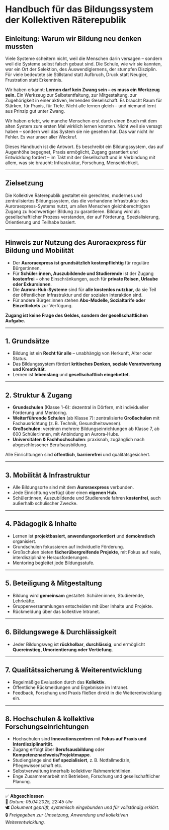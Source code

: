# Handbuch für das Bildungssystem der Kollektiven Räterepublik

## Einleitung: Warum wir Bildung neu denken mussten

Viele Systeme scheitern nicht, weil die Menschen darin versagen – sondern weil die Systeme selbst falsch gebaut sind. Die Schule, wie wir sie kannten, war ein Ort der Selektion, des Auswendiglernens, der stumpfen Disziplin. Für viele bedeutete sie Stillstand statt Aufbruch, Druck statt Neugier, Frustration statt Erkenntnis.

Wir haben erkannt: **Lernen darf kein Zwang sein – es muss ein Werkzeug sein.** Ein Werkzeug zur Selbstentfaltung, zur Mitgestaltung, zur Zugehörigkeit in einer aktiven, lernenden Gesellschaft. Es braucht Raum für Stärken, für Praxis, für Tiefe. Nicht alle lernen gleich – und niemand lernt aus Prinzip gut unter Zwang.

Wir haben erlebt, wie manche Menschen erst durch einen Bruch mit dem alten System zum ersten Mal wirklich lernen konnten. Nicht weil sie versagt haben – sondern weil das System sie nie gesehen hat. Das war nicht ihr Fehler. Es war unser aller Weckruf.

Dieses Handbuch ist die Antwort. Es beschreibt ein Bildungssystem, das auf Augenhöhe begegnet, Praxis ermöglicht, Zugang garantiert und Entwicklung fordert – im Takt mit der Gesellschaft und in Verbindung mit allem, was sie braucht: Infrastruktur, Forschung, Menschlichkeit.

---

## Zielsetzung

Die Kollektive Räterepublik gestaltet ein gerechtes, modernes und zentralisiertes Bildungssystem, das die vorhandene Infrastruktur des Auroraexpress-Systems nutzt, um allen Menschen gleichberechtigten Zugang zu hochwertiger Bildung zu garantieren. Bildung wird als gesellschaftlicher Prozess verstanden, der auf Förderung, Spezialisierung, Orientierung und Teilhabe basiert.

---

## Hinweis zur Nutzung des Auroraexpress für Bildung und Mobilität

- Der **Auroraexpress ist grundsätzlich kostenpflichtig** für reguläre Bürger:innen.
- Für **Schüler:innen, Auszubildende und Studierende** ist der Zugang **kostenfrei** – ohne Einschränkungen, auch für **private Reisen, Urlaube oder Exkursionen**.
- Die **Aurora-Hub-Systeme** sind für **alle kostenlos nutzbar**, da sie Teil der öffentlichen Infrastruktur und der sozialen Interaktion sind.
- Für andere Bürger:innen stehen **Abo-Modelle, Sozialtarife oder Einzeltickets** zur Verfügung.

**Zugang ist keine Frage des Geldes, sondern der gesellschaftlichen Aufgabe.**

---

## 1. Grundsätze

- Bildung ist ein **Recht für alle** – unabhängig von Herkunft, Alter oder Status.
- Das Bildungssystem fördert **kritisches Denken, soziale Verantwortung und Kreativität**.
- Lernen ist **lebenslang** und **gesellschaftlich eingebettet**.

---

## 2. Struktur & Zugang

- **Grundschulen** (Klasse 1–6): dezentral in Dörfern, mit individueller Förderung und Mentoring.
- **Weiterführende Schulen** (ab Klasse 7): zentralisierte **Großschulen** mit Fachausrichtung (z. B. Technik, Gesundheitswesen).
- **Großschulen**: vereinen mehrere Bildungseinrichtungen ab Klasse 7, ab 600 Schüler:innen, mit Anbindung an Aurora-Hubs.
- **Universitäten & Fachhochschulen**: praxisnah, zugänglich nach abgeschlossener Berufsausbildung.

Alle Einrichtungen sind **öffentlich**, **barrierefrei** und qualitätsgesichert.

---

## 3. Mobilität & Infrastruktur

- Alle Bildungsorte sind mit dem **Auroraexpress** verbunden.
- Jede Einrichtung verfügt über einen **eigenen Hub**.
- Schüler:innen, Auszubildende und Studierende fahren **kostenfrei**, auch außerhalb schulischer Zwecke.

---

## 4. Pädagogik & Inhalte

- Lernen ist **projektbasiert**, **anwendungsorientiert** und **demokratisch** organisiert.
- Grundschulen fokussieren auf individuelle Förderung.
- Großschulen bieten **fächerübergreifende Projekte**, mit Fokus auf reale, interdisziplinäre Herausforderungen.
- Mentoring begleitet jede Bildungsstufe.

---

## 5. Beteiligung & Mitgestaltung

- Bildung wird **gemeinsam** gestaltet: Schüler:innen, Studierende, Lehrkräfte.
- Gruppenversammlungen entscheiden mit über Inhalte und Projekte.
- Rückmeldung über das kollektive Intranet.

---

## 6. Bildungswege & Durchlässigkeit

- Jeder Bildungsweg ist **rückholbar**, **durchlässig**, und ermöglicht **Quereinstieg, Umorientierung oder Vertiefung**.

---

## 7. Qualitätssicherung & Weiterentwicklung

- Regelmäßige Evaluation durch das **Kollektiv**.
- Öffentliche Rückmeldungen und Ergebnisse im Intranet.
- Feedback, Forschung und Praxis fließen direkt in die Weiterentwicklung ein.

---

## 8. Hochschulen & kollektive Forschungseinrichtungen

- Hochschulen sind **Innovationszentren** mit **Fokus auf Praxis und Interdisziplinarität**.
- Zugang erfolgt über **Berufsausbildung** oder **Kompetenznachweis/Projektmappe**.
- Studiengänge sind **tief spezialisiert**, z. B. Notfallmedizin, Pflegewissenschaft etc.
- Selbstverwaltung innerhalb kollektiver Rahmenrichtlinien.
- Enge Zusammenarbeit mit Betrieben, Forschung und gesellschaftlicher Planung.

---

✅ **Abgeschlossen**  
📅 *Datum: 05.04.2025, 22:45 Uhr*  
🕊️ *Dokument geprüft, systemisch eingebunden und für vollständig erklärt.*  
🔒 *Freigegeben zur Umsetzung, Anwendung und kollektiven Weiterentwicklung.*
